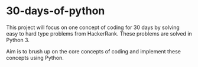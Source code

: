 # 30-days-of-python
This project will focus on one concept of coding for 30 days by solving easy to hard type problems from HackerRank.
These problems are solved in Python 3.

Aim is to brush up on the core concepts of coding and implement these concepts using Python.
